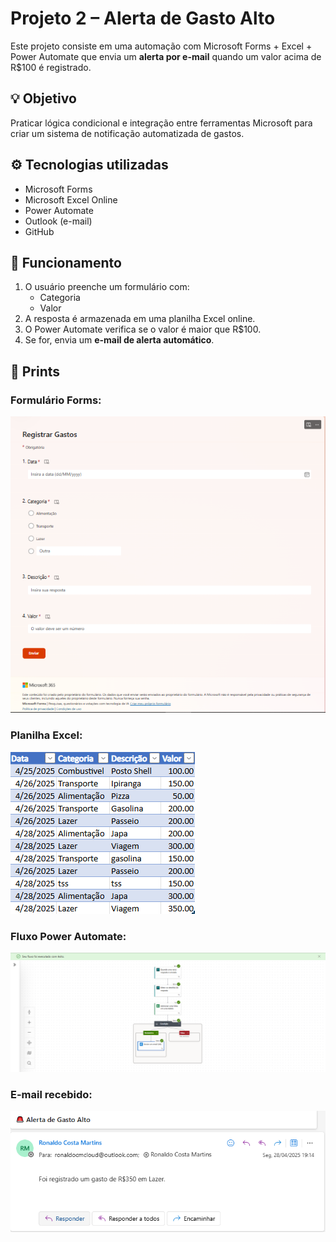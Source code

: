 # Projeto 2 – Alerta de Gasto Alto

Este projeto consiste em uma automação com Microsoft Forms + Excel + Power Automate que envia um **alerta por e-mail** quando um valor acima de R$100 é registrado.

## 💡 Objetivo

Praticar lógica condicional e integração entre ferramentas Microsoft para criar um sistema de notificação automatizada de gastos.

## ⚙️ Tecnologias utilizadas

- Microsoft Forms
- Microsoft Excel Online
- Power Automate
- Outlook (e-mail)
- GitHub

## 🔗 Funcionamento

1. O usuário preenche um formulário com:
   - Categoria
   - Valor
2. A resposta é armazenada em uma planilha Excel online.
3. O Power Automate verifica se o valor é maior que R$100.
4. Se for, envia um **e-mail de alerta automático**.

## 📸 Prints

### Formulário Forms:
![forms](./forms.png)

### Planilha Excel:
![planilha](./planilha.png)

### Fluxo Power Automate:
![fluxo](./fluxo.png)

### E-mail recebido:
![email](./email.png)
